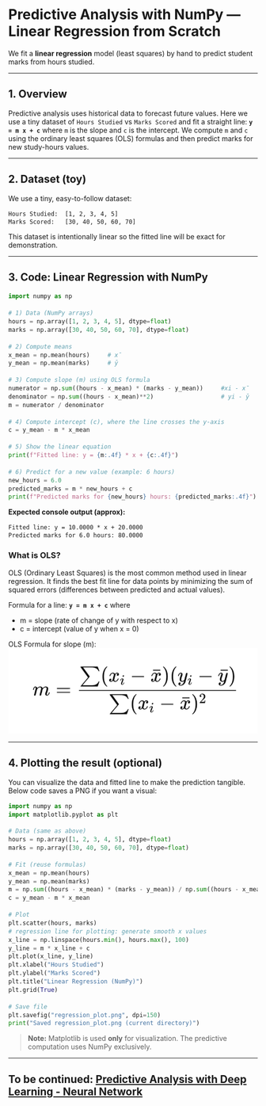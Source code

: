 
# Predictive Analysis with NumPy — Linear Regression from Scratch
We fit a **linear regression** model (least squares) by hand to predict student marks from hours studied.

---

## 1. Overview

Predictive analysis uses historical data to forecast future values. Here we use a tiny dataset of `Hours Studied` vs `Marks Scored` and fit a straight line:
 **`y = m x + c`**
where `m` is the slope and `c` is the intercept. We compute `m` and `c` using the ordinary least squares (OLS) formulas and then predict marks for new study-hours values.

---

## 2. Dataset (toy)
We use a tiny, easy-to-follow dataset:
```text
Hours Studied:  [1, 2, 3, 4, 5]
Marks Scored:   [30, 40, 50, 60, 70]
```
This dataset is intentionally linear so the fitted line will be exact for demonstration.

---

## 3. Code: Linear Regression with NumPy

```python
import numpy as np

# 1) Data (NumPy arrays)
hours = np.array([1, 2, 3, 4, 5], dtype=float)
marks = np.array([30, 40, 50, 60, 70], dtype=float)

# 2) Compute means
x_mean = np.mean(hours)     # x̄
y_mean = np.mean(marks)     # ȳ

# 3) Compute slope (m) using OLS formula
numerator = np.sum((hours - x_mean) * (marks - y_mean))     #xi - x̄
denominator = np.sum((hours - x_mean)**2)                   # yi - ȳ
m = numerator / denominator

# 4) Compute intercept (c), where the line crosses the y-axis
c = y_mean - m * x_mean

# 5) Show the linear equation
print(f"Fitted line: y = {m:.4f} * x + {c:.4f}")

# 6) Predict for a new value (example: 6 hours)
new_hours = 6.0
predicted_marks = m * new_hours + c
print(f"Predicted marks for {new_hours} hours: {predicted_marks:.4f}")
```

**Expected console output (approx):**
```
Fitted line: y = 10.0000 * x + 20.0000
Predicted marks for 6.0 hours: 80.0000
```

### What is OLS?
OLS (Ordinary Least Squares) is the most common method used in linear regression.
It finds the best fit line for data points by minimizing the sum of squared errors (differences between predicted and actual values).

Formula for a line:   **`y = m x + c`**
where
- m = slope (rate of change of y with respect to x)
- c = intercept (value of y when x = 0)


OLS Formula for slope (m): ![OLS](OLS.png)

---

## 4. Plotting the result (optional)
You can visualize the data and fitted line to make the prediction tangible. Below code saves a PNG if you want a visual:

```python
import numpy as np
import matplotlib.pyplot as plt

# Data (same as above)
hours = np.array([1, 2, 3, 4, 5], dtype=float)
marks = np.array([30, 40, 50, 60, 70], dtype=float)

# Fit (reuse formulas)
x_mean = np.mean(hours)
y_mean = np.mean(marks)
m = np.sum((hours - x_mean) * (marks - y_mean)) / np.sum((hours - x_mean)**2)
c = y_mean - m * x_mean

# Plot
plt.scatter(hours, marks)
# regression line for plotting: generate smooth x values
x_line = np.linspace(hours.min(), hours.max(), 100)
y_line = m * x_line + c
plt.plot(x_line, y_line)
plt.xlabel("Hours Studied")
plt.ylabel("Marks Scored")
plt.title("Linear Regression (NumPy)")
plt.grid(True)

# Save file
plt.savefig("regression_plot.png", dpi=150)
print("Saved regression_plot.png (current directory)")
```

> **Note:** Matplotlib is used **only** for visualization. The predictive computation uses NumPy exclusively.

---

## To be continued: [Predictive Analysis with Deep Learning - Neural Network](../Predictive%20Analysis%20with%20Deep%20Learning%20-%20Neural%20Network/MNIST-Digit-Classifier.md)